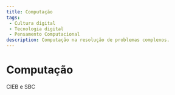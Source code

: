 ```yaml
---
title: Computação
tags:
 - Cultura digital
 - Tecnologia digital
 - Pensamento Computacional
description: Computação na resolução de problemas complexos.
---
```


# Computação

CIEB e SBC
